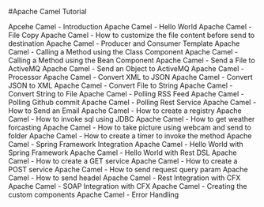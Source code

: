 #Apache Camel Tutorial

Apcehe Camel - Introduction
Apache Camel - Hello World
Apache Camel - File Copy
Apache Camel - How to customize the file content before send to destination
Apache Camel - Producer and Consumer Template
Apache Camel - Calling a Method using the Class Component
Apache Camel - Calling a Method using the Bean Component
Apache Camel - Send a File to ActiveMQ
Apache Camel - Send an Object to ActiveMQ
Apache Camel - Processor
Apache Camel - Convert XML to JSON
Apache Camel - Convert JSON to XML
Apache Camel - Convert File to String
Apache Camel - Convert String to File
Apache Camel - Polling RSS Feed
Apache Camel - Polling Github commit
Apache Camel - Polling Rest Service
Apache Camel - How to Send an Email
Apache Camel - How to create a registry
Apache Camel - How to invoke sql using JDBC
Apache Camel - How to get weather forcasting
Apache Camel - How to take picture using webcam and send to folder
Apache Camel - How to create a timer to invoke the method
Apache Camel - Spring Framework Integration
Apache Camel - Hello World with Spring Framework
Apache Camel - Hello World with Rest DSL
Apache Camel - How to create a GET service
Apache Camel - How to create a POST service
Apache Camel - How to send request query param
Apache Camel - How to send headel
Apache Camel - Rest Integration with CFX 
Apache Camel - SOAP Integration with CFX 
Apache Camel - Creating the custom components
Apache Camel - Error Handling